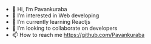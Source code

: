 - 👋 Hi, I’m Pavankuraba
- 👀 I’m interested in Web developing
- 🌱 I’m currently learning Reactjs
- 💞️ I’m looking to collaborate on developers
- 📫 How to reach me https://github.com/Pavankuraba

<!---
Pavankuraba/Pavankuraba is a ✨ special ✨ repository because its `README.md` (this file) appears on your GitHub profile.
You can click the Preview link to take a look at your changes.
--->
